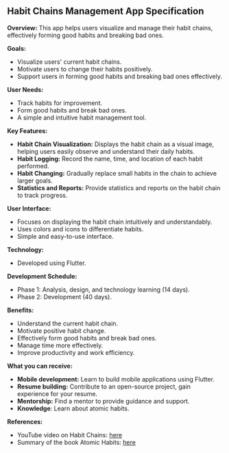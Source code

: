 ## Habit Chains Management App Specification

**Overview:** This app helps users visualize and manage their habit chains, effectively forming good habits and breaking bad ones. 

**Goals:**

- Visualize users' current habit chains.
- Motivate users to change their habits positively.
- Support users in forming good habits and breaking bad ones effectively.

**User Needs:**

- Track habits for improvement.
- Form good habits and break bad ones.
- A simple and intuitive habit management tool.

**Key Features:**

- **Habit Chain Visualization:** Displays the habit chain as a visual image, helping users easily observe and understand their daily habits.
- **Habit Logging:** Record the name, time, and location of each habit performed.
- **Habit Changing:** Gradually replace small habits in the chain to achieve larger goals.
- **Statistics and Reports:** Provide statistics and reports on the habit chain to track progress.

**User Interface:**

- Focuses on displaying the habit chain intuitively and understandably.
- Uses colors and icons to differentiate habits.
- Simple and easy-to-use interface.

**Technology:**

- Developed using Flutter.

**Development Schedule:**

- Phase 1: Analysis, design, and technology learning (14 days).
- Phase 2: Development (40 days).

**Benefits:**

- Understand the current habit chain.
- Motivate positive habit change.
- Effectively form good habits and break bad ones.
- Manage time more effectively.
- Improve productivity and work efficiency.

**What you can receive:**

- **Mobile development:** Learn to build mobile applications using Flutter.
- **Resume building:** Contribute to an open-source project, gain experience for your resume.
- **Mentorship:** Find a mentor to provide guidance and support.
- **Knowledge**: Learn about atomic habits.

**References:**

- YouTube video on Habit Chains: [here](https://www.youtube.com/watch?v=PZ7lDrwYdZc&t=668s "here
    (https://www.youtube.com/watch?v=PZ7lDrwYdZc&t=668s)")
- Summary of the book Atomic Habits: [here](https://aliabdaal.com/book-notes/atomic-habits-summary/ "here
    (https://aliabdaal.com/book-notes/atomic-habits-summary/)")

